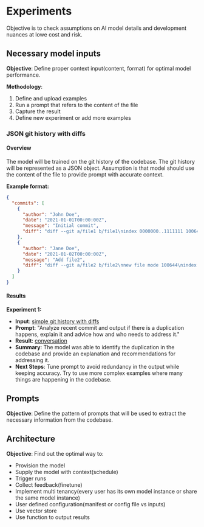 # Experiments

Objective is to check assumptions on AI model details and development nuances at lowe cost and risk.

## Necessary model inputs
**Objective**: Define proper context input(content, format) for optimal model performance.

**Methodology**:
1. Define and upload examples
2. Run a prompt that refers to the content of the file
3. Capture the result
4. Define new experiment or add more examples

### JSON git history with diffs
#### Overview
The model will be trained on the git history of the codebase. The git history will be represented as a JSON object.
Assumption is that model should use the content of the file to provide prompt with accurate context.

**Example format:**
```json
{
  "commits": [
    {
      "author": "John Doe",
      "date": "2021-01-01T00:00:00Z",
      "message": "Initial commit",
      "diff": "diff --git a/file1 b/file1\nindex 0000000..1111111 100644\n--- a/file1\n+++ b/file1\n@@ -1,2 +1,2 @@\n-line1\n+line2\n line2\n line3\n"
    },
    {
      "author": "Jane Doe",
      "date": "2021-01-02T00:00:00Z",
      "message": "Add file2",
      "diff": "diff --git a/file2 b/file2\nnew file mode 100644\nindex 0000000..1111111\n--- /dev/null\n+++ b/file2\n@@ -0,0 +1,2 @@\n+line1\n+line2\n"
    }
  ]
}
```

#### Results

**Experiment 1:**
- **Input**: [simple git history with diffs](./examples/duplicates_simple/context.json)
- **Prompt**: "Analyze recent commit and output if there is a duplication happens, explain it and advice how and who needs to address it."
- **Result**: [conversation](./conversations/duplicates_simple_with_instruction_and_prompt.md)
- **Summary**: The model was able to identify the duplication in the codebase and provide an explanation and recommendations for addressing it.
- **Next Steps**: Tune prompt to avoid redundancy in the output while keeping accuracy.
Try to use more complex examples where many things are happening in the codebase.


## Prompts
**Objective**: Define the pattern of prompts that will be used to extract the necessary information from the codebase.

## Architecture
**Objective**: Find out the optimal way to:
- Provision the model
- Supply the model with context(schedule)
- Trigger runs
- Collect feedback(finetune)
- Implement multi tenancy(every user has its own model instance or share the same model instance)
- User defined configuration(manifest or config file vs inputs)
- Use vector store
- Use function to output results